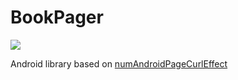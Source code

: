 # BookPager
[![](https://jitpack.io/v/luna-park/BookPager.svg)](https://jitpack.io/#luna-park/BookPager)

Android library based on [numAndroidPageCurlEffect](https://github.com/numetriclabz/numAndroidPageCurlEffect)


